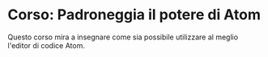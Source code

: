 # Corso: Padroneggia il potere di Atom

Questo corso mira a insegnare come sia possibile utilizzare al meglio l'editor di codice Atom. 
